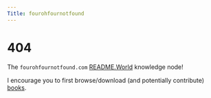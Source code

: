 ```yaml
---
Title: fourohfournotfound
---
```


# 404

The ```fourohfournotfound.com``` [README.World](https://readme.world) knowledge node!

I encourage you to first browse/download (and potentially contribute) [books](books).
